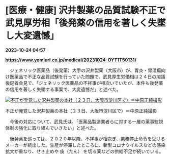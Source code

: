 # [医療・健康] 沢井製薬の品質試験不正で武見厚労相「後発薬の信用を著しく失墜し大変遺憾」

**2023-10-24 04:57**

**https://www.yomiuri.co.jp/medical/20231024-OYT1T50131/**

　ジェネリック医薬品（後発薬）大手の沢井製薬（大阪市）が、胃炎・胃潰瘍向け医薬品で不正な品質試験を行っていた問題で、武見厚生労働相は２４日の閣議後記者会見で、「ジェネリック医薬品の不祥事が相次いでいたが、本件も後発薬の信用を著しく失墜する事案で、大変遺憾だ」と述べた。

[![不正が発覚した沢井製薬の本社（２３日、大阪市淀川区で）＝中原正純撮影](https://www.yomiuri.co.jp/media/2023/10/20231024-OYT1I50077-1.jpg)](https://www.yomiuri.co.jp/pluralphoto/20231024-OYT1I50077/)

不正が発覚した沢井製薬の本社（２３日、大阪市淀川区で）＝中原正純撮影

　今後の対応について、武見氏は、「医薬品製造業者らに対する一層の薬事監視体制の強化に取り組んでいきたい」と述べた。

　後発薬を巡っては、２０２０年以降、不祥事が相次ぎ、業務停止命令を受けるメーカーが続出した。生産が停滞したところに、新型コロナウイルスなどの感染拡大が重なり、せき止めや 痰（たん） を切る薬などの供給不足が続いている。